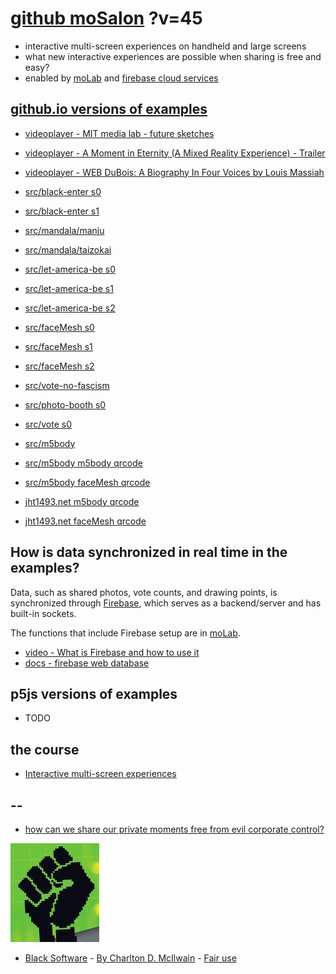 # [github moSalon](https://github.com/molab-itp/moSalon) ?v=45

- interactive multi-screen experiences on handheld and large screens
- what new interactive experiences are possible when sharing is free and easy?
- enabled by [moLab](https://github.com/molab-itp/moLib) and [firebase cloud services](https://firebase.google.com)

## [github.io versions of examples](https://molab-itp.github.io/moSalon?v=45)

- [videoplayer - MIT media lab - future sketches](src/videoplayer?playlist=xZGOQUiPuEE)
- [videoplayer - A Moment in Eternity (A Mixed Reality Experience) - Trailer](src/videoplayer?playlist=s1mo4k4bvEg)
- [videoplayer - WEB DuBois: A Biography In Four Voices by Louis Massiah](src/videoplayer?playlist=xIGJd4nP_f4)

- [src/black-enter s0](src/black-enter/?v=45&group=s0)
- [src/black-enter s1](src/black-enter/?v=45&group=s1)

- [src/mandala/manju](src/mandala/manju?v=45)
- [src/mandala/taizokai](src/mandala/taizokai?v=45)

- [src/let-america-be s0](src/let-america-be/qrcode?v=45&group=s0)
- [src/let-america-be s1](src/let-america-be/qrcode?v=45&group=s1)
- [src/let-america-be s2](src/let-america-be/qrcode?v=45&group=s2)

- [src/faceMesh s0](src/faceMesh/qrcode?v=45)
- [src/faceMesh s1](src/faceMesh/qrcode?v=45&group=s1)
- [src/faceMesh s2](src/faceMesh/qrcode?v=45&group=s2)

- [src/vote-no-fascism](src/vote-no-fascism/?v=45)

- [src/photo-booth s0](src/photo-booth/?v=45)
- [src/vote s0](src/vote/?v=45)

- [src/m5body](src/m5body/?v=45)
- [src/m5body m5body qrcode](src/m5body/qrcode-m5body/?v=45&app=mo-m5body&group=m5body)
- [src/m5body faceMesh qrcode](src/m5body/qrcode-facemesh/?v=45&app=mo-m5body&group=m5body)
- [jht1493.net m5body qrcode](https://jht1493.net/moSalon/demo/m5body/qrcode-m5body/?v=45&app=mo-m5body&group=m5body)
- [jht1493.net faceMesh qrcode](https://jht1493.net/moSalon/demo/m5body/qrcode-facemesh/?v=45&app=mo-m5body&group=m5body)

## How is data synchronized in real time in the examples?

Data, such as shared photos, vote counts, and drawing points, is synchronized through [Firebase](https://firebase.google.com), which serves as a backend/server and has built-in sockets.

The functions that include Firebase setup are in [moLab](https://github.com/molab-itp/moLib).

- [video - What is Firebase and how to use it](https://www.youtube.com/watch?v=p9pgI3Mg-So&list=PLl-K7zZEsYLnfwBe4WgEw9ao0J0N1LYDR&index=8)
- [docs - firebase web database](https://firebase.google.com/docs/database/web/start?hl=en&authuser=0)

## p5js versions of examples

- TODO

## the course

- [Interactive multi-screen experiences](https://github.com/p5videoKit/IM-Screens-2024-03-ima)

## --

- [how can we share our private moments free from evil corporate control?](https://github.com/jht1493/jht-site?tab=readme-ov-file#why)

[![Black_Software](png/power-fist-142x158.png)](https://en.wikipedia.org/wiki/Black_Software)

- [Black Software](https://en.wikipedia.org/wiki/Black_Software) - [By Charlton D. McIlwain](https://global.oup.com/academic/product/black-software-9780190863845) - [Fair use](https://en.wikipedia.org/w/index.php?curid=67093597)

